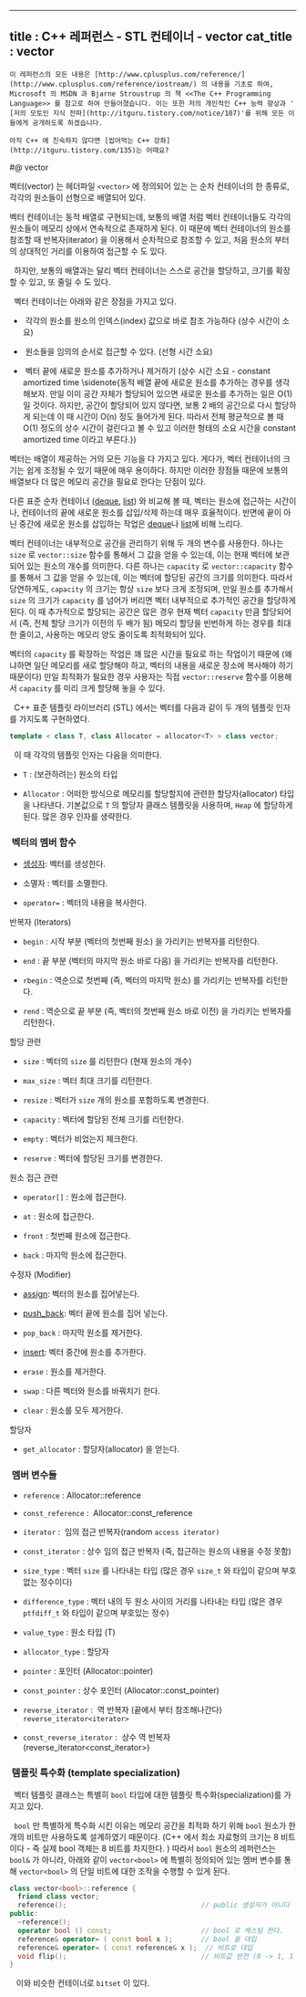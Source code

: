 ----------------
title : C++ 레퍼런스 - STL 컨테이너 - vector
cat_title :  vector
--------------



```warning
이 레퍼런스의 모든 내용은 [http://www.cplusplus.com/reference/](http://www.cplusplus.com/reference/iostream/) 의 내용을 기초로 하여, Microsoft 의 MSDN 과 Bjarne Stroustrup 의 책 <<The C++ Programming Language>> 를 참고로 하여 만들어졌습니다. 이는 또한 저의 개인적인 C++ 능력 향상과 ' [저의 모토인 지식 전파](http://itguru.tistory.com/notice/107)'를 위해 모든 이들에게 공개하도록 하겠습니다.
```

```info
아직 C++ 에 친숙하지 않다면 [씹어먹는 C++ 강좌](http://itguru.tistory.com/135)는 어때요?
```

#@ vector

벡터(vector) 는 헤더파일 `<vector>` 에 정의되어 있는 는 순차 컨테이너의 한 종류로, 각각의 원소들이 선형으로 배열되어 있다.

벡터 컨테이너는 동적 배열로 구현되는데, 보통의 배열 처럼 벡터 컨테이너들도 각각의 원소들이 메모리 상에서 연속적으로 존재하게 된다. 이 때문에 벡터 컨테이너의 원소를 참조할 때 반복자(iterator) 을 이용해서 순차적으로 참조할 수 있고, 처음 원소의 부터의 상대적인 거리를 이용하여 접근할 수 도 있다.

  하지만, 보통의 배열과는 달리 벡터 컨테이너는 스스로 공간을 할당하고, 크기를 확장할 수 있고, 또 줄일 수 도 있다.

  벡터 컨테이너는 아래와 같은 장점을 가지고 있다.


*  각각의 원소를 원소의 인덱스(index) 값으로 바로 참조 가능하다 (상수 시간이 소요)

*  원소들을 임의의 순서로 접근할 수 있다. (선형 시간 소요)

*  벡터 끝에 새로운 원소를 추가하거나 제거하기 (상수 시간 소요 - constant amortized time \sidenote{동적 배열 끝에 새로운 원소를 추가하는 경우를 생각해보자. 만일 이미 공간 자체가 할당되어 있으면 새로운 원소를 추가하는 일은 O(1) 일 것이다. 하지만, 공간이 할당되어 있지 않다면, 보통 2 배의 공간으로 다시 할당하게 되는데 이 때 시간이 O(n) 정도 들어가게 된다. 따라서 전체 평균적으로 볼 때 O(1) 정도의 상수 시간이 걸린다고 볼 수 있고 이러한 형태의 소요 시간을 constant amortized time 이라고 부른다.})


벡터는 배열이 제공하는 거의 모든 기능을 다 가지고 있다. 게다가, 벡터 컨테이너의 크기는 쉽게 조정될 수 있기 때문에 매우 용이하다. 하지만 이러한 장점들 때문에 보통의 배열보다 더 많은 메모리 공간을 필요로 한다는 단점이 있다.

다른 표준 순차 컨테이너 ([deque](http://itguru.tistory.com/176), [list](http://itguru.tistory.com/177)) 와 비교해 볼 때, 벡터는 원소에 접근하는 시간이나, 컨테이너의 끝에 새로운 원소를 삽입/삭제 하는데 매우 효율적이다. 반면에 끝이 아닌 중간에 새로운 원소를 삽입하는 작업은 [deque](http://itguru.tistory.com/176)나 [list](http://itguru.tistory.com/177)에 비해 느리다.

벡터 컨테이너는 내부적으로 공간을 관리하기 위해 두 개의 변수를 사용한다. 하나는 `size` 로 `vector::size` 함수를 통해서 그 값을 얻을 수 있는데, 이는 현재 벡터에 보관되어 있는 원소의 개수를 의미한다. 다른 하나는 `capacity` 로 `vector::capacity` 함수를 통해서 그 값을 얻을 수 있는데, 이는 벡터에 할당된 공간의 크기를 의미한다. 따라서 당연하게도, `capacity` 의 크기는 항상 `size` 보다 크게 조정되며, 만일 원소를 추가해서 `size` 의 크기가 `capacity` 를 넘어가 버리면 벡터 내부적으로 추가적인 공간을 할당하게 된다. 이 때 추가적으로 할당되는 공간은 많은 경우 현재 벡터 `capacity` 만큼 할당되어서 (즉, 전체 할당 크기가 이전의 두 배가 됨) 메모리 할당을 빈번하게 하는 경우를 최대한 줄이고, 사용하는 메모리 양도 줄이도록 최적화되어 있다.

벡터의 `capacity` 를 확장하는 작업은 꽤 많은 시간을 필요로 하는 작업이기 때문에 (왜냐하면 일단 메모리를 새로 할당해야 하고, 벡터의 내용을 새로운 장소에 복사해야 하기 때문이다) 만일 최적화가 필요한 경우 사용자는 직접 `vector::reserve` 함수를 이용해서 `capacity` 를 미리 크게 할당해 놓을 수 있다.

  C++ 표준 템플릿 라이브러리 (STL) 에서는 벡터를 다음과 같이 두 개의 템플릿 인자를 가지도록 구현하였다.

```cpp
template < class T, class Allocator = allocator<T> > class vector;
```


  이 때 각각의 템플릿 인자는 다음을 의미한다.

* `T` : (보관하려는) 원소의 타입

* `Allocator` : 어떠한 방식으로 메모리를 할당할지에 관련한 할당자(allocator) 타입을 나타낸다. 기본값으로 `T` 의 할당자 클래스 템플릿을 사용하며, `Heap` 에 할당하게 된다. 많은 경우 인자를 생략한다.





###  벡터의 멤버 함수



*  [생성자](http://itguru.tistory.com/178): 벡터를 생성한다.

* 소멸자 : 벡터를 소멸한다.

* `operator=` : 벡터의 내용을 복사한다.




반복자 (Iterators)


* `begin` : 시작 부분 (벡터의 첫번째 원소) 을 가리키는 반복자를 리턴한다.



* `end` : 끝 부분 (벡터의 마지막 원소 바로 다음) 을 가리키는 반복자를 리턴한다.

* `rbegin` : 역순으로 첫번째 (즉, 벡터의 마지막 원소) 를 가리키는 반복자를 리턴한다.

* `rend` : 역순으로 끝 부분 (즉, 벡터의 첫번째 원소 바로 이전) 을 가리키는 반복자를 리턴한다.




할당 관련


* `size` : 벡터의 `size` 를 리턴한다 (현재 원소의 개수)

* `max_size` : 벡터 최대 크기를 리턴한다.

* `resize` : 벡터가 `size` 개의 원소를 포함하도록 변경한다.

* `capacity` : 벡터에 할당된 전체 크기를 리턴한다.

* `empty` : 벡터가 비었는지 체크한다.

* `reserve` : 벡터에 할당된 크기를 변경한다.




원소 접근 관련


* `operator[]` : 원소에 접근한다.

* `at` : 원소에 접근한다.

* `front` : 첫번째 원소에 접근한다.

* `back` : 마지막 원소에 접근한다.




수정자 (Modifier)


*  [assign](http://itguru.tistory.com/183): 벡터의 원소를 집어넣는다.

*  [push_back](http://itguru.tistory.com/185): 벡터 끝에 원소를 집어 넣는다.

* `pop_back` : 마지막 원소를 제거한다.

*  [insert](http://itguru.tistory.com/186): 벡터 중간에 원소를 추가한다.

* `erase` : 원소를 제거한다.

* `swap` : 다른 벡터와 원소를 바꿔치기 한다.



* `clear` : 원소를 모두 제거한다.




할당자


* `get_allocator` : 할당자(allocator) 을 얻는다.





###  멤버 변수들





* `reference` : Allocator::reference


* `const_reference` :  Allocator::const_reference


* `iterator` :  임의 접근 반복자(random `access iterator)`



* `const_iterator` : 상수 임의 접근 반복자 (즉, 접근하는 원소의 내용을 수정 못함)



* `size_type` : 벡터 `size` 를 나타내는 타입 (많은 경우 `size_t` 와 타입이 같으며 부호없는 정수이다)



* `difference_type` : 벡터 내의 두 원소 사이의 거리를 나타내는 타입 (많은 경우 `ptfdiff_t` 와 타입이 같으며 부호있는 정수)





* `value_type` : 원소 타입 (T)

* `allocator_type` : 할당자

* `pointer` : 포인터 (Allocator::pointer)

* `const_pointer` : 상수 포인터 (Allocator::const_pointer)

* `reverse_iterator` :  역 반복자 (끝에서 부터 참조해나간다) `reverse_iterator<iterator>`

* `const_reverse_iterator` :  상수 역 반복자 (reverse_iterator<const_iterator>)






###  템플릿 특수화 (template specialization)





  벡터 템플릿 클래스는 특별히 `bool` 타입에 대한 템플릿 특수화(specialization)를 가지고 있다.

  `bool` 만 특별하게 특수화 시킨 이유는 메모리 공간을 최적화 하기 위해 `bool` 원소가 한 개의 비트만 사용하도록 설계하였기 때문이다. (C++ 에서 최소 자료형의 크기는 8 비트 이다 - 즉 실제 bool 객체는 8 비트를 차지한다. ) 따라서 `bool` 원소의 레퍼런스는 `bool&` 가 아니라, 아래와 같이 `vector<bool>` 에 특별히 정의되어 있는 멤버 변수를 통해 `vector<bool>` 의 단일 비트에 대한 조작을 수행할 수 있게 된다.


```cpp
class vector<bool>::reference {
  friend class vector;
  reference();                                 // public 생성자가 아니다
public:
  ~reference();
  operator bool () const;                      // bool 로 캐스팅 한다.
  reference& operator= ( const bool x );       // bool 을 대입
  reference& operator= ( const reference& x );  // 비트로 대입
  void flip();                                 // 비트값 반전 (0 -> 1, 1 -> 0)
}
```


   이와 비슷한 컨테이너로 `bitset` 이 있다.